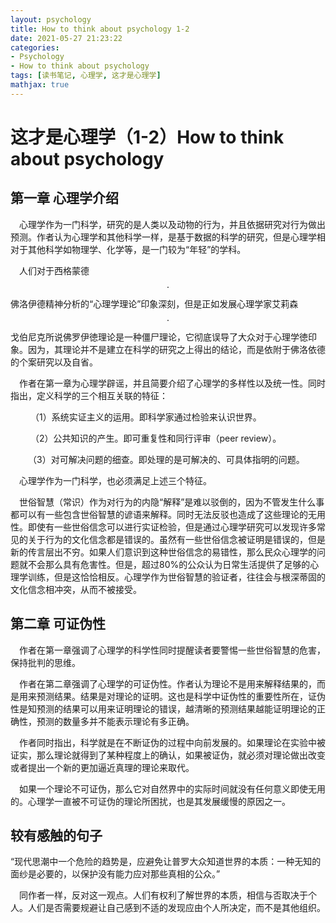 ```yaml
---
layout: psychology
title: How to think about psychology 1-2
date: 2021-05-27 21:23:22
categories: 
- Psychology
- How to think about psychology
tags: [读书笔记, 心理学, 这才是心理学]
mathjax: true
---
```


# 这才是心理学（1-2）How to think about psychology

## 第一章 心理学介绍

&emsp;心理学作为一门科学，研究的是人类以及动物的行为，并且依据研究对行为做出预测。作者认为心理学和其他科学一样，是基于数据的科学的研究，但是心理学相对于其他科学如物理学、化学等，是一门较为“年轻”的学科。

&emsp;人们对于西格蒙德 $$ \cdot $$ 佛洛伊德精神分析的“心理学理论”印象深刻，但是正如发展心理学家艾莉森 $$\cdot$$ 戈伯尼克所说佛罗伊徳理论是一种僵尸理论，它彻底误导了大众对于心理学徳印象。因为，其理论并不是建立在科学的研究之上得出的结论，而是依附于佛洛依德的个案研究以及自省。

<!--more-->

&emsp;作者在第一章为心理学辟谣，并且简要介绍了心理学的多样性以及统一性。同时指出，定义科学的三个相互关联的特征：

​	&emsp;&emsp;（1）系统实证主义的运用。即科学家通过检验来认识世界。

​	&emsp;&emsp;（2）公共知识的产生。即可重复性和同行评审（peer review）。

​	&emsp;&emsp;（3）对可解决问题的细查。即处理的是可解决的、可具体指明的问题。

&emsp;心理学作为一门科学，也必须满足上述三个特征。

&emsp;世俗智慧（常识）作为对行为的内隐“解释”是难以驳倒的，因为不管发生什么事都可以有一些包含世俗智慧的谚语来解释。同时无法反驳也造成了这些理论的无用性。即使有一些世俗信念可以进行实证检验，但是通过心理学研究可以发现许多常见的关于行为的文化信念都是错误的。虽然有一些世俗信念被证明是错误的，但是新的传言层出不穷。如果人们意识到这种世俗信念的易错性，那么民众心理学的问题就不会那么具有危害性。但是，超过80%的公众认为日常生活提供了足够的心理学训练，但是这恰恰相反。心理学作为世俗智慧的验证者，往往会与根深蒂固的文化信念相冲突，从而不被接受。

## 第二章 可证伪性

&emsp;作者在第一章强调了心理学的科学性同时提醒读者要警惕一些世俗智慧的危害，保持批判的思维。

&emsp;作者在第二章强调了心理学的可证伪性。作者认为理论不是用来解释结果的，而是用来预测结果。结果是对理论的证明。这也是科学中证伪性的重要性所在，证伪性是知预测的结果可以用来证明理论的错误，越清晰的预测结果越能证明理论的正确性，预测的数量多并不能表示理论有多正确。

&emsp;作者同时指出，科学就是在不断证伪的过程中向前发展的。如果理论在实验中被证实，那么理论就得到了某种程度上的确认，如果被证伪，就必须对理论做出改变或者提出一个新的更加逼近真理的理论来取代。

&emsp;如果一个理论不可证伪，那么它对自然界中的实际时间就没有任何意义即使无用的。心理学一直被不可证伪的理论所困扰，也是其发展缓慢的原因之一。

## 较有感触的句子

“现代思潮中一个危险的趋势是，应避免让普罗大众知道世界的本质：一种无知的面纱是必要的，以保护没有能力应对那些真相的公众。”

&emsp;同作者一样，反对这一观点。人们有权利了解世界的本质，相信与否取决于个人。人们是否需要规避让自己感到不适的发现应由个人所决定，而不是其他组织。

